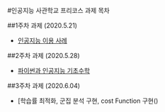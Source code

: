 #인공지능 사관학교 프리코스 과제 목차

##1주차 과제 (2020.5.21)

*   [인공지능 이용 사례](https://github.com/skawls622/AI-School-work/blob/master/1%EC%A3%BC%EC%B0%A8%20%EA%B3%BC%EC%A0%9C.ipynb)


##2주차 과제 (2020.5.28)

*   [파이썬과 인공지능 기초수학](https://nbviewer.jupyter.org/github/skawls622/AI-School-work/blob/master/2%E1%84%8C%E1%85%AE%E1%84%8E%E1%85%A1_%E1%84%80%E1%85%AA%E1%84%8C%E1%85%A6.ipynb)


##3주차 과제 (2020.6.04)

*   [학습률 최적화, 군집 분석 구현, cost Function 구현()
